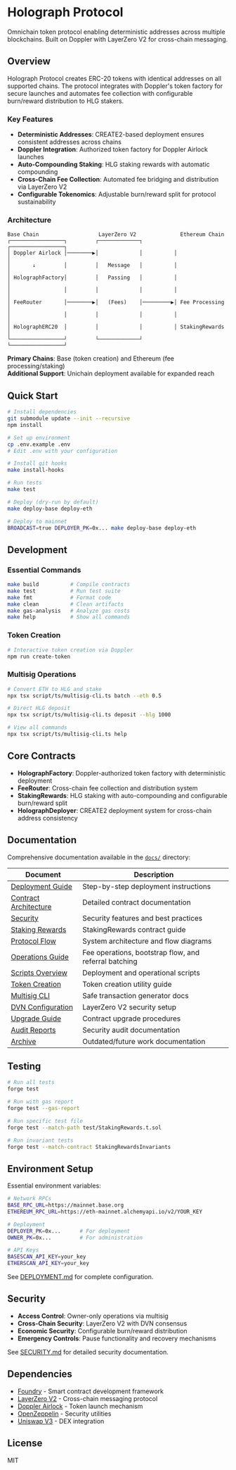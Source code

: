 # Holograph Protocol

Omnichain token protocol enabling deterministic addresses across multiple blockchains. Built on Doppler with LayerZero V2 for cross-chain messaging.

## Overview

Holograph Protocol creates ERC-20 tokens with identical addresses on all supported chains. The protocol integrates with Doppler's token factory for secure launches and automates fee collection with configurable burn/reward distribution to HLG stakers.

### Key Features

- **Deterministic Addresses**: CREATE2-based deployment ensures consistent addresses across chains
- **Doppler Integration**: Authorized token factory for Doppler Airlock launches
- **Auto-Compounding Staking**: HLG staking rewards with automatic compounding
- **Cross-Chain Fee Collection**: Automated fee bridging and distribution via LayerZero V2
- **Configurable Tokenomics**: Adjustable burn/reward split for protocol sustainability

### Architecture

```
Base Chain                   LayerZero V2              Ethereum Chain
┌─────────────────┐         ┌─────────────┐          ┌─────────────────┐
│ Doppler Airlock │────────▶│             │          │                 │
│       ↓         │         │   Message   │          │                 │
│ HolographFactory│         │   Passing   │          │                 │
│                 │         │             │          │                 │
│ FeeRouter       │────────▶│   (Fees)    │─────────▶│ Fee Processing  │
│                 │         │             │          │                 │
│ HolographERC20  │         │             │          │ StakingRewards  │
└─────────────────┘         └─────────────┘          └─────────────────┘
```

**Primary Chains**: Base (token creation) and Ethereum (fee processing/staking)  
**Additional Support**: Unichain deployment available for expanded reach

## Quick Start

```bash
# Install dependencies
git submodule update --init --recursive
npm install

# Set up environment
cp .env.example .env
# Edit .env with your configuration

# Install git hooks
make install-hooks

# Run tests
make test

# Deploy (dry-run by default)
make deploy-base deploy-eth

# Deploy to mainnet
BROADCAST=true DEPLOYER_PK=0x... make deploy-base deploy-eth
```

## Development

### Essential Commands

```bash
make build          # Compile contracts
make test           # Run test suite
make fmt            # Format code
make clean          # Clean artifacts
make gas-analysis   # Analyze gas costs
make help           # Show all commands
```

### Token Creation

```bash
# Interactive token creation via Doppler
npm run create-token
```

### Multisig Operations

```bash
# Convert ETH to HLG and stake
npx tsx script/ts/multisig-cli.ts batch --eth 0.5

# Direct HLG deposit
npx tsx script/ts/multisig-cli.ts deposit --hlg 1000

# View all commands
npx tsx script/ts/multisig-cli.ts help
```

## Core Contracts

- **HolographFactory**: Doppler-authorized token factory with deterministic deployment
- **FeeRouter**: Cross-chain fee collection and distribution system
- **StakingRewards**: HLG staking with auto-compounding and configurable burn/reward split
- **HolographDeployer**: CREATE2 deployment system for cross-chain address consistency

## Documentation

Comprehensive documentation available in the [`docs/`](docs/) directory:

| Document                                       | Description                           |
| ---------------------------------------------- | ------------------------------------- |
| [Deployment Guide](docs/DEPLOYMENT.md)         | Step-by-step deployment instructions  |
| [Contract Architecture](docs/CONTRACTS.md)     | Detailed contract documentation       |
| [Security](docs/SECURITY.md)                   | Security features and best practices  |
| [Staking Rewards](docs/STAKING_REWARDS.md)     | StakingRewards contract guide     |
| [Protocol Flow](docs/PROTOCOL_FLOW.md)         | System architecture and flow diagrams |
| [Operations Guide](docs/OPERATIONS.md)         | Fee operations, bootstrap flow, and referral batching         |
| [Scripts Overview](docs/SCRIPTS_OVERVIEW.md)   | Deployment and operational scripts    |
| [Token Creation](docs/CREATE_TOKEN.md)         | Token creation utility guide          |
| [Multisig CLI](docs/MULTISIG_CLI.md)           | Safe transaction generator docs       |
| [DVN Configuration](docs/DVN_CONFIGURATION.md) | LayerZero V2 security setup           |
| [Upgrade Guide](docs/UPGRADE_GUIDE.md)         | Contract upgrade procedures           |
| [Audit Reports](docs/audits/)                  | Security audit documentation         |
| [Archive](docs/archive/)                       | Outdated/future work documentation   |

## Testing

```bash
# Run all tests
forge test

# Run with gas report
forge test --gas-report

# Run specific test file
forge test --match-path test/StakingRewards.t.sol

# Run invariant tests
forge test --match-contract StakingRewardsInvariants
```

## Environment Setup

Essential environment variables:

```bash
# Network RPCs
BASE_RPC_URL=https://mainnet.base.org
ETHEREUM_RPC_URL=https://eth-mainnet.alchemyapi.io/v2/YOUR_KEY

# Deployment
DEPLOYER_PK=0x...      # For deployment
OWNER_PK=0x...         # For administration

# API Keys
BASESCAN_API_KEY=your_key
ETHERSCAN_API_KEY=your_key
```

See [DEPLOYMENT.md](docs/DEPLOYMENT.md) for complete configuration.

## Security

- **Access Control**: Owner-only operations via multisig
- **Cross-Chain Security**: LayerZero V2 with DVN consensus
- **Economic Security**: Configurable burn/reward distribution
- **Emergency Controls**: Pause functionality and recovery mechanisms

See [SECURITY.md](docs/SECURITY.md) for detailed security documentation.

## Dependencies

- [Foundry](https://book.getfoundry.sh/) - Smart contract development framework
- [LayerZero V2](https://layerzero.network/) - Cross-chain messaging protocol
- [Doppler Airlock](https://doppler.lol/) - Token launch mechanism
- [OpenZeppelin](https://openzeppelin.com/) - Security utilities
- [Uniswap V3](https://uniswap.org/) - DEX integration

## License

MIT
